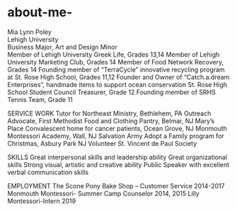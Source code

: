 # about-me-
Mia Lynn Poley                                                                         
Lehigh University							
Business Major, Art and Design Minor			
Member of Lehigh University Greek Life, Grades 13,14 
Member of Lehigh University Marketing Club, Grades 14 
Member of Food Network Recovery, Grades 14
Founding member of “TerraCycle” innovative recycling program at St. Rose High School, Grades 11,12
Founder and Owner of “Catch.a.dream Enterprises”, handmade items to support ocean conservation 
St. Rose High School Student Council Treasurer, Grade 12
Founding member of SRHS Tennis Team, Grade 11 

SERVICE WORK
Tutor for Northeast Ministry, Bethlehem, PA
Outreach Advocate, First Methodist Food and Clothing Pantry, Belmar, NJ
Mary’s Place Convalescent home for cancer patients, Ocean Grove, NJ
Monmouth Montessori Academy, Wall, NJ
Salvation Army Adopt a Family program for Christmas, Asbury Park NJ
Volunteer St. Vincent de Paul Society

SKILLS
Great interpersonal skills and leadership ability
Great organizational skills
Strong visual, artistic and creative ability
Public Speaker with excellent verbal communication skills  

EMPLOYMENT
The Scone Pony Bake Shop – Customer Service						2014-2017
Monmouth Montessori- Summer Camp Counselor						2014, 2015
Lilly Montessori-Intern 									          2019
